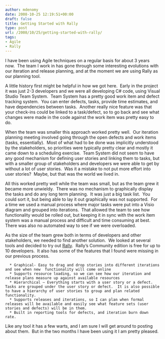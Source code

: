 ```yaml
---
author: mdenomy
date: 2008-10-25 12:19:51+00:00
draft: false
title: Getting Started with Rally
type: post
url: /2008/10/25/getting-started-with-rally/
tags:
- Agile
- Rally
---
```


I have been using Agile techniques on a regular basis for about 3 years now.  The team I work in has gone through some interesting evolutions with our iteration and release planning, and at the moment we are using Rally as our planning tool.

A little history first might be helpful in how we got here.  Early in the project it was just 2-3 developers and we were all developing C# code, using Visual Studio Team System.  Team System has a pretty good work item and defect tracking system.  You can enter defects, tasks, provide time estimates, and have dependencies between tasks.  Another really nice feature was that your check-ins could be linked to a task/defect, so to go back and see what changes were made in the code against the work item was pretty easy to do.

When the team was smaller this approach worked pretty well.  Our iteration planning meeting involved going through the open defects and work items (tasks, essentially).  Most of what had to be done was implicitly understood by the stakeholders, so priorities were typically pretty clear and mostly it came down to a scheduling exercise.  Team System did not seem to have any good mechanism for defining user stories and linking them to tasks, but with a smaller group of stakeholders and developers we were able to get by without a lot of user stories.  Was it a mistake to not put more effort into user stories?  Maybe, but that was the world we lived in.

All this worked pretty well while the team was small, but as the team grew it became more unwieldy.  There was no mechanism to graphically display the tasks and do any long term planning.  It was just a big task list.  You could sort it, but being able to lay it out graphically was not supported.  For a time we used a manual process where major tasks were put into a Visio diagram and grouped into iterations.  That allowed the team to see how functionality would be rolled out, but keeping it in sync with the work item system was a manual process and difficult and time consuming at best.  There was also no automated way to see if we were overloaded.

As the size of the team grew both in terms of developers and other stakeholders, we needed to find another solution.  We looked at several tools and decided to try out [Rally](http://www.rallydev.com/).  Rally’s Community edition is free for up to 10 developers.  It also has some of the features that I found were missing in our previous process.



	  * Graphical- Easy to drag and drop stories into different iterations and see when new  functionality will come online
	  * Supports resource loading, so we can see how our iteration and release plans measure up against available resources
	  * Hierarchical – Everything starts with a user story or a defect.  Tasks are grouped under the user story or defect.  It is also possible to have a hierarchy of user stories to group and plan related functionality.
	  * Supports releases and iterations, so I can plan when formal releases will be available and easily see what feature sets (user stories and defects) will be in them.
	  * Built in reporting tools for defects, and iteration burn down rate.

Like any tool it has a few warts, and I am sure I will get around to posting about them.  But in the two months I have been using it I am pretty pleased.
